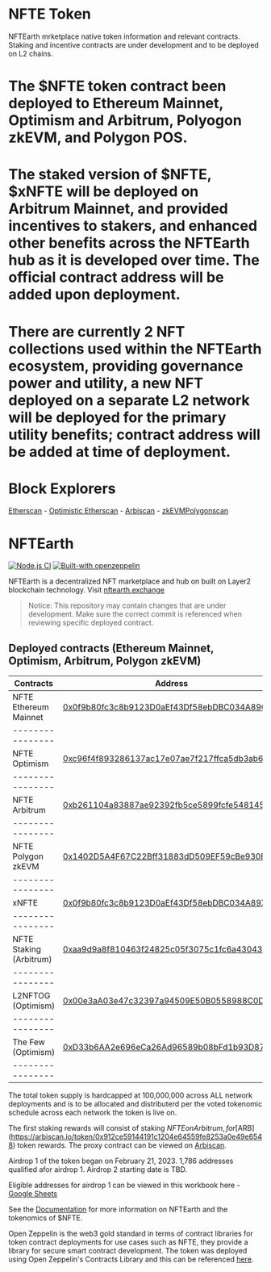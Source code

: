 # NFTE Token

NFTEarth mrketplace native token information and relevant contracts. Staking and incentive contracts are under development and to be deployed on L2 chains. 

# The $NFTE token contract been deployed to Ethereum Mainnet, Optimism and Arbitrum, Polyogon zkEVM, and Polygon POS.

# The staked version of $NFTE, $xNFTE will be deployed on Arbitrum Mainnet, and provided incentives to stakers, and enhanced other benefits across the NFTEarth hub as it is developed over time. The official contract address will be added upon deployment. 

# There are currently 2 NFT collections used within the NFTEarth ecosystem, providing governance power and utility, a new NFT deployed on a separate L2 network will be deployed for the primary utility benefits; contract address will be added at time of deployment.

# Block Explorers

[Etherscan](https://etherscan.io/token/0x0f9b80fc3c8b9123d0aef43df58ebdbc034a8901) - 
[Optimistic Etherscan](https://optimistic.etherscan.io/address/0xc96f4f893286137ac17e07ae7f217ffca5db3ab6) -
[Arbiscan](https://arbiscan.io/address/0xb261104a83887ae92392fb5ce5899fcfe5481456) - 
[zkEVMPolygonscan](https://zkevm.polygonscan.com/token/0x1402d5a4f67c22bff31883dd509ef59cbe930b88)
# NFTEarth

[![Node.js CI](https://github.com/consenlabs/tokenlon-contracts/actions/workflows/node.js.yml/badge.svg?branch=master)](https://github.com/consenlabs/tokenlon-contracts/actions/workflows/node.js.yml)
[![Built-with openzeppelin](https://img.shields.io/badge/built%20with-OpenZeppelin-3677FF)](https://docs.openzeppelin.com/)

NFTEarth is a decentralized NFT marketplace and hub on built on Layer2 blockchain technology. Visit [nftearth.exchange](https://nftearth.exchange)

> Notice: This repository may contain changes that are under development. Make sure the correct commit is referenced when reviewing specific deployed contract.


## Deployed contracts (Ethereum Mainnet, Optimism, Arbitrum, Polygon zkEVM)

| Contracts                        | Address                                                                                                               | Module           |
| -------------------------------- | --------------------------------------------------------------------------------------------------------------------- | ---------------- |
| NFTE  Ethereum Mainnet                         | [0x0f9b80fc3c8b9123D0aEf43Df58ebDBC034A8901](https://etherscan.io/address/0x0f9b80fc3c8b9123d0aef43df58ebdbc034a8901) | Token            |
| ---------------- |
| NFTE  Optimism                   | [0xc96f4f893286137ac17e07ae7f217ffca5db3ab6](https://optimistic.etherscan.io/address/0xc96f4f893286137ac17e07ae7f217ffca5db3ab61) | Token            |
| ---------------- |
| NFTE  Arbitrum                   | [0xb261104a83887ae92392fb5ce5899fcfe5481456](https://arbiscan.io/address/0xb261104a83887ae92392fb5ce5899fcfe5481456) | Token            |
| ---------------- |
| NFTE Polygon zkEVM                            | [0x1402D5A4F67C22Bff31883dD509EF59cBe930B88](https://zkevm.polygonscan.com/token/0x1402d5a4f67c22bff31883dd509ef59cbe930b88) | Token          |
| ---------------- |
| xNFTE                            | [0x0f9b80fc3c8b9123D0aEf43Df58ebDBC034A89XX](https://etherscan.io/address/0x0f9b80fc3c8b9123d0aef43df58ebdbc034a8901) | Staking          |
| ---------------- |
| NFTE Staking (Arbitrum)     | [0xaa9d9a8f810463f24825c05f3075c1fc6a430430](https://arbiscan.io/address/0xaa9d9a8f810463f24825c05f3075c1fc6a430430) | Staking Proxy          |
| ---------------- |
| L2NFTOG (Optimism)               | [0x00e3aA03e47c32397a94509E50B0558988C0D04E](https://optimistic.etherscan.io/address/0x00e3aa03e47c32397a94509e50b0558988c0d04e)        | NFT              |
| ---------------- |
| The Few (Optimism)               | [0xD33b6AA2e696eCa26Ad96589b08bFd1b93D870E4](https://optimistic.etherscan.io/address/0xd33b6aa2e696eca26ad96589b08bfd1b93d870e4) | NFT            |
| ---------------- |

The total token supply is hardcapped at 100,000,000 across ALL network deployments and is to be allocated and distributerd per the voted tokenomic schedule across each network the token is live on.

The first staking rewards will consist of staking $NFTE on Arbitrum, for [$ARB](https://arbiscan.io/token/0x912ce59144191c1204e64559fe8253a0e49e6548) token rewards. The proxy contract can be viewed on [Arbiscan](https://arbiscan.io/address/0xaa9d9a8f810463f24825c05f3075c1fc6a430430).

Airdrop 1 of the token began on February 21, 2023. 1,786 addresses qualified afor airdrop 1. Airdrop 2 starting date is TBD.

Eligible addresses for airdrop 1 can be viewed in this workbook here - [Google Sheets](https://docs.google.com/spreadsheets/d/1IkqCVrBkbT_s4IkQAbFAkgWXHICVqO7eKBE_AumzZco/edit?usp=sharing)

See the [Documentation](docs.nftearth.exchange) for more information on NFTEarth and the tokenomics of $NFTE.

Open Zeppelin is the web3 gold standard in terms of contract libraries for token contract deployments for use cases such as NFTE, they provide a library for secure smart contract development. The token was deployed using Open Zeppelin's Contracts Library and this can be referenced [here](https://docs.openzeppelin.com/contracts/4.x/).
